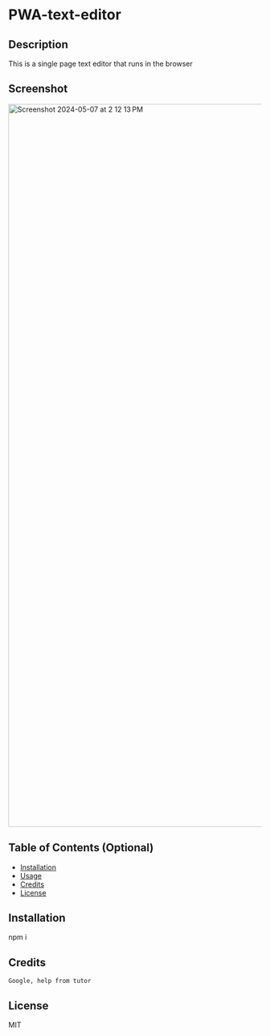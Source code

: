 # PWA-text-editor

## Description
This is a single page text editor that runs in the browser

## Screenshot

<img width="1440" alt="Screenshot 2024-05-07 at 2 12 13 PM" src="https://github.com/Kainoazooyork/PWA-text-editor/assets/144808230/4222e593-d13d-4ed0-a9d9-38d8ca853464">



## Table of Contents (Optional)
    
- [Installation](#installation)
- [Usage](#usage)
- [Credits](#credits)
- [License](#license)
    
## Installation
npm i

## Credits
    Google, help from tutor   

## License

MIT
